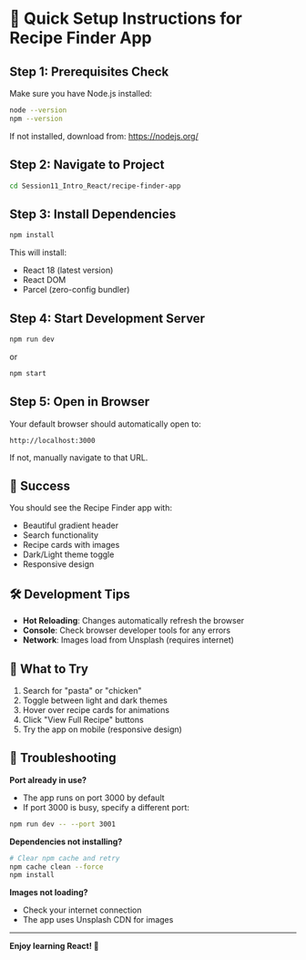 # 🚀 Quick Setup Instructions for Recipe Finder App

## Step 1: Prerequisites Check

Make sure you have Node.js installed:

```bash
node --version
npm --version
```

If not installed, download from: <https://nodejs.org/>

## Step 2: Navigate to Project

```bash
cd Session11_Intro_React/recipe-finder-app
```

## Step 3: Install Dependencies

```bash
npm install
```

This will install:

- React 18 (latest version)
- React DOM
- Parcel (zero-config bundler)

## Step 4: Start Development Server

```bash
npm run dev
```

or

```bash
npm start
```

## Step 5: Open in Browser

Your default browser should automatically open to:

```
http://localhost:3000
```

If not, manually navigate to that URL.

## 🎉 Success

You should see the Recipe Finder app with:

- Beautiful gradient header
- Search functionality
- Recipe cards with images
- Dark/Light theme toggle
- Responsive design

## 🛠️ Development Tips

- **Hot Reloading**: Changes automatically refresh the browser
- **Console**: Check browser developer tools for any errors
- **Network**: Images load from Unsplash (requires internet)

## 📝 What to Try

1. Search for "pasta" or "chicken"
2. Toggle between light and dark themes
3. Hover over recipe cards for animations
4. Click "View Full Recipe" buttons
5. Try the app on mobile (responsive design)

## 🐛 Troubleshooting

**Port already in use?**

- The app runs on port 3000 by default
- If port 3000 is busy, specify a different port:

```bash
npm run dev -- --port 3001
```

**Dependencies not installing?**

```bash
# Clear npm cache and retry
npm cache clean --force
npm install
```

**Images not loading?**

- Check your internet connection
- The app uses Unsplash CDN for images

---

**Enjoy learning React! 🎯**
